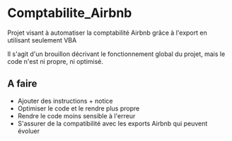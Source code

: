 # Comptabilite_Airbnb

Projet visant à automatiser la comptabilité Airbnb grâce à l'export en utilisant seulement VBA

Il s'agit d'un brouillon décrivant le fonctionnement global du projet, mais le code n'est ni propre, ni optimisé.

## A faire
- Ajouter des instructions + notice
- Optimiser le code et le rendre plus propre
- Rendre le code moins sensible à l'erreur 
- S'assurer de la compatibilité avec les exports Airbnb qui peuvent évoluer

